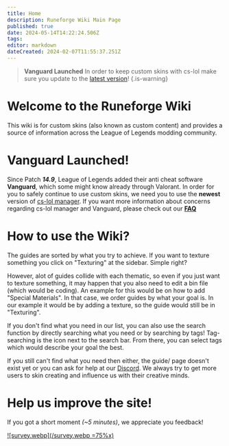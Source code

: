 ```yaml
---
title: Home
description: Runeforge Wiki Main Page
published: true
date: 2024-05-14T14:22:24.506Z
tags: 
editor: markdown
dateCreated: 2024-02-07T11:55:37.251Z
---
```


>**Vanguard Launched**
>In order to keep custom skins with cs-lol make sure you update to the [latest version](https://github.com/LeagueToolkit/cslol-manager/releases)!
{.is-warning}

# Welcome to the Runeforge Wiki

This wiki is for custom skins (also known as custom content) and provides a source of information across the League of Legends modding community.

# Vanguard Launched!

Since Patch _**14.9**_, League of Legends added their anti cheat software **Vanguard**, which some might know already through Valorant. In order for you to safely continue to use custom skins, we need you to use the **newest** version of [cs-lol manager](https://github.com/LeagueToolkit/cslol-manager/releases). 
If you want more information about concerns regarding cs-lol manager and Vanguard, please check out our [**FAQ**](/faq#what-about-vanguard)

# How to use the Wiki?

The guides are sorted by what you try to achieve. If you want to texture something you click on "Texturing" at the sidebar. Simple right?

However, alot of guides collide with each thematic, so even if you just want to texture something, it may happen that you also need to edit a bin file (which would be coding). An example for this would be on how to add "Special Materials". In that case, we order guides by what your goal is. In our example it would be by adding a texture, so the guide would still be in "Texturing".

If you don't find what you need in our list, you can also use the search function by directly searching what you need or by searching by tags! Tag-searching is the icon next to the search bar. From there, you can select tags which would describe your goal the best.

If you still can't find what you need then either, the guide/ page doesn't exist yet or you can ask for help at our [Discord](https://discord.com/invite/runeforge). We always try to get more users to skin creating and influence us with their creative minds.

# Help us improve the site!

If you got a short moment *(~5 minutes)*, we appreciate you feedback!

[![survey.webp](/survey.webp =75%x)](https://forms.gle/jKzcJ6jPtbPmK69d7)



